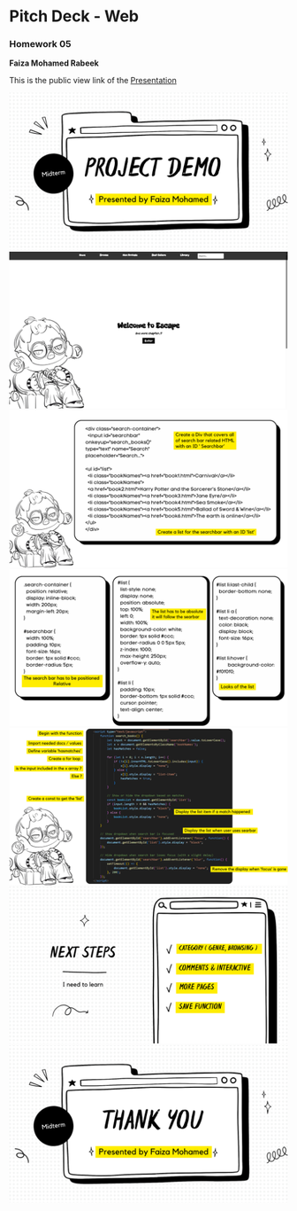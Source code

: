 # Pitch Deck - Web # 
### Homework 05 ### 
**Faiza Mohamed Rabeek**

This is the public view link of the [Presentation](https://www.canva.com/design/DAGfa_DLcaw/0lQOoI6NJfwsTIbLXr9cQQ/view?utm_content=DAGfa_DLcaw&utm_campaign=designshare&utm_medium=link2&utm_source=uniquelinks&utlId=ha646e5bb7a)

![Slide 1](./img/1.png)
![Slide 2](./img/2.png)
![Slide 3](./img/3.png)
![Slide 4](./img/4.png)
![Slide 5](./img/5.png)
![Slide 6](./img/6.png)
![Slide 7](./img/7.png)

